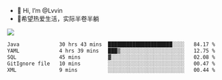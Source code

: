 - 👋 Hi, I’m @Lvvin
- 🍎希望热爱生活，实际半卷半躺
<!--
👀 I’m interested in ...
- 🌱 I’m currently learning ...
- 💞️ I’m looking to collaborate on ...
- 📫 How to reach me ...
->

<!---
Lvvin/Lvvin is a ✨ special ✨ repository because its `README.md` (this file) appears on your GitHub profile.
You can click the Preview link to take a look at your changes.

![Lvvin's GitHub stats](https://github-readme-stats.vercel.app/api?username=Lvvin&theme=default&show_icons=true&count_private=true)
--->

<a href="https://github.com/anuraghazra/github-readme-stats">
  <img align="center" src="https://github-readme-stats-lvvins-projects.vercel.app/api?username=Lvvin&theme=default&show_icons=true&count_private=true" />
</a>

<!--START_SECTION:waka-->

```txt
Java             30 hrs 43 mins  █████████████████████░░░░   84.17 %
YAML             4 hrs 39 mins   ███▒░░░░░░░░░░░░░░░░░░░░░   12.75 %
SQL              45 mins         ▓░░░░░░░░░░░░░░░░░░░░░░░░   02.08 %
GitIgnore file   10 mins         ░░░░░░░░░░░░░░░░░░░░░░░░░   00.47 %
XML              9 mins          ░░░░░░░░░░░░░░░░░░░░░░░░░   00.44 %
```

<!--END_SECTION:waka-->


